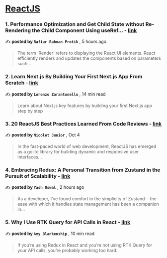 
<h1><a href=https://medium.com/tag/reactjs/recommended target="_blank" rel="noopener noreferrer">ReactJS</a></h1>
<h3>1. Performance Optimization and Get Child State without Re-Rendering the Child Component Using useRef… - <a href=https://medium.com/@rafiurrahmanprotik/performance-optimization-and-get-child-state-without-re-rendering-the-child-component-using-useref-d649ab7db960?source=tag_recommended_feed---------0-84----------reactjs----------707083d3_e434_418a_b762_91df4fc826c8------- target="_blank" rel="noopener noreferrer">link</a></h3>

✍️ **posted by `Rafiur Rahman Protik`** <date> , 5 hours ago</date>

<blockquote>The term ‘Render’ refers to displaying the React UI elements. React efficiently renders and updates the components based on parameters such…</blockquote>

<h3>2. Learn Next.js By Building Your First Next.js App From Scratch - <a href=https://medium.com/gitconnected/learn-next-js-by-building-your-first-next-js-app-from-scratch-8ec7cc93a9cb?source=tag_recommended_feed---------1-107----------reactjs----------707083d3_e434_418a_b762_91df4fc826c8------- target="_blank" rel="noopener noreferrer">link</a></h3>

✍️ **posted by `Lorenzo Zarantonello`** <date> , 14 min read</date>

<blockquote>Learn about Next.js key features by building your first Next.js app step by step</blockquote>

<h3>3. 20 ReactJS Best Practices Learned From Code Reviews - <a href=https://medium.com/@nicoletjunior/20-reactjs-best-practices-learned-from-code-reviews-9f846a132e52?source=tag_recommended_feed---------2-85----------reactjs----------707083d3_e434_418a_b762_91df4fc826c8------- target="_blank" rel="noopener noreferrer">link</a></h3>

✍️ **posted by `Nicolet Junior`** <date> , Oct 4</date>

<blockquote>In the fast-paced world of web development, ReactJS has emerged as a go-to library for building dynamic and responsive user interfaces…</blockquote>

<h3>4. Embracing Redux: A Personal Transition from Zustand in the Pursuit of Scalability - <a href=https://medium.com/@yashoswal1405/embracing-redux-a-personal-transition-from-zustand-in-the-pursuit-of-scalability-0fe16e3c9538?source=tag_recommended_feed---------3-84----------reactjs----------707083d3_e434_418a_b762_91df4fc826c8------- target="_blank" rel="noopener noreferrer">link</a></h3>

✍️ **posted by `Yash Oswal`** <date> , 2 hours ago</date>

<blockquote>As a developer, I’ve found comfort in the simplicity of Zustand — the ease with which it handles state management has been a companion in…</blockquote>

<h3>5. Why I Use RTK Query for API Calls in React - <a href=https://medium.com/codex/why-i-use-rtk-query-for-api-calls-in-react-fee9e2a4538?source=tag_recommended_feed---------4-107----------reactjs----------707083d3_e434_418a_b762_91df4fc826c8------- target="_blank" rel="noopener noreferrer">link</a></h3>

✍️ **posted by `Amy Blankenship`** <date> , 10 min read</date>

<blockquote>If you’re using Redux in React and you’re not using RTK Query for your API calls, you’re probably working too hard.</blockquote>

